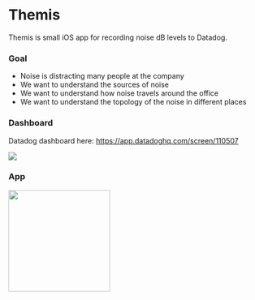 # Themis
Themis is small iOS app for recording noise dB levels to Datadog.

### Goal
- Noise is distracting many people at the company
- We want to understand the sources of noise
- We want to understand how noise travels around the office
- We want to understand the topology of the noise in different places

### Dashboard
Datadog dashboard here: https://app.datadoghq.com/screen/110507

![](https://cloudup.com/chjOM9NLgmJ+)

### App
<img src="https://cldup.com/EkS0bQR9T1.png" width="200">

